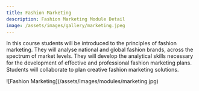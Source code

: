 ```yaml
---
title: Fashion Marketing
description: Fashion Marketing Module Detail
image: /assets/images/gallery/marketing.jpeg
---
```


In this course students will be introduced to the principles of fashion marketing. 
They will analyse national and global fashion brands, across the spectrum of market levels.
They will develop the analytical skills necessary for the development of eﬀective and professional fashion marketing plans.
Students will collaborate to plan creative fashion marketing solutions.

<div class="w-full h-auto m-auto flex py-4 px-4 justify-center items-center">
  ![Fashion Marketing](/assets/images/modules/marketing.jpg)
</div>